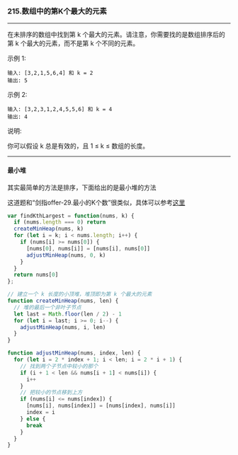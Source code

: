 ### 215.数组中的第K个最大的元素

---

在未排序的数组中找到第 k 个最大的元素。请注意，你需要找的是数组排序后的第 k 个最大的元素，而不是第 k 个不同的元素。

示例 1:
```
输入: [3,2,1,5,6,4] 和 k = 2
输出: 5
```
示例 2:
```
输入: [3,2,3,1,2,4,5,5,6] 和 k = 4
输出: 4
```
说明:

你可以假设 k 总是有效的，且 1 ≤ k ≤ 数组的长度。

---

#### 最小堆

其实最简单的方法是排序，下面给出的是最小堆的方法

这道题和“剑指offer-29.最小的K个数”很类似，具体可以参考[这里](http://www.conardli.top/docs/dataStructure/%E5%A0%86/%E5%A0%86.html)

``` js
var findKthLargest = function(nums, k) {
  if (nums.length === 0) return
  createMinHeap(nums, k)
  for (let i = k; i < nums.length; i++) {
    if (nums[i] >= nums[0]) {
      [nums[0], nums[i]] = [nums[i], nums[0]]
      adjustMinHeap(nums, 0, k)
    }
  }
  return nums[0]
};

// 建立一个 k 长度的小顶堆，堆顶即为第 k 个最大的元素
function createMinHeap(nums, len) {
  // 堆的最后一个非叶子节点
  let last = Math.floor(len / 2) - 1
  for (let i = last; i >= 0; i--) {
    adjustMinHeap(nums, i, len)
  }
}

function adjustMinHeap(nums, index, len) {
  for (let i = 2 * index + 1; i < len; i = 2 * i + 1) {
    // 找到两个子节点中较小的那个
    if (i + 1 < len && nums[i + 1] < nums[i]) {
      i++
    }
    // 把较小的节点移到上方
    if (nums[i] <= nums[index]) {
      [nums[i], nums[index]] = [nums[index], nums[i]]
      index = i
    } else {
      break
    }
  }
}
```
